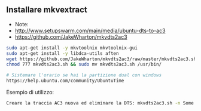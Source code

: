 Installare mkvextract
---

- Note:
- http://www.setupswarm.com/main/media/ubuntu-dts-to-ac3
- https://github.com/JakeWharton/mkvdts2ac3


``` sh
sudo apt-get install -y mkvtoolnix mkvtoolnix-gui
sudo apt-get install -y libdca-utils aften
wget https://github.com/JakeWharton/mkvdts2ac3/raw/master/mkvdts2ac3.sh
chmod 777 mkvdts2ac3.sh && sudo mv mkvdts2ac3.sh /usr/bin/

# Sistemare l'orario se hai la partizione dual con windows
https://help.ubuntu.com/community/UbuntuTime
```

Esempio di utilizzo:

``` sh
Creare la traccia AC3 nuova ed eliminare la DTS: mkvdts2ac3.sh -n Some.Random.Movie.mkv
```
